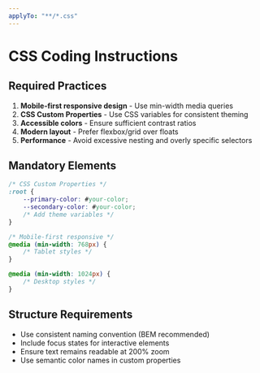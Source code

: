 ```yaml
---
applyTo: "**/*.css"
---
```


# CSS Coding Instructions

## Required Practices

1. **Mobile-first responsive design** - Use min-width media queries
2. **CSS Custom Properties** - Use CSS variables for consistent theming
3. **Accessible colors** - Ensure sufficient contrast ratios
4. **Modern layout** - Prefer flexbox/grid over floats
5. **Performance** - Avoid excessive nesting and overly specific selectors

## Mandatory Elements

```css
/* CSS Custom Properties */
:root {
    --primary-color: #your-color;
    --secondary-color: #your-color;
    /* Add theme variables */
}

/* Mobile-first responsive */
@media (min-width: 768px) {
    /* Tablet styles */
}

@media (min-width: 1024px) {
    /* Desktop styles */
}
```

## Structure Requirements

- Use consistent naming convention (BEM recommended)
- Include focus states for interactive elements
- Ensure text remains readable at 200% zoom
- Use semantic color names in custom properties
